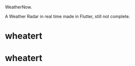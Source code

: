 WeatherNow.

A Weather Radar in real time made in Flutter, still not complete.

# wheatert
# wheatert
